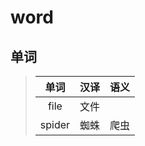 # **word**

## 单词

> |  单词  | 汉译 | 语义 |
> | :----: | :--: | :--: |
> |  file  | 文件 |      |
> | spider | 蜘蛛 | 爬虫 |
